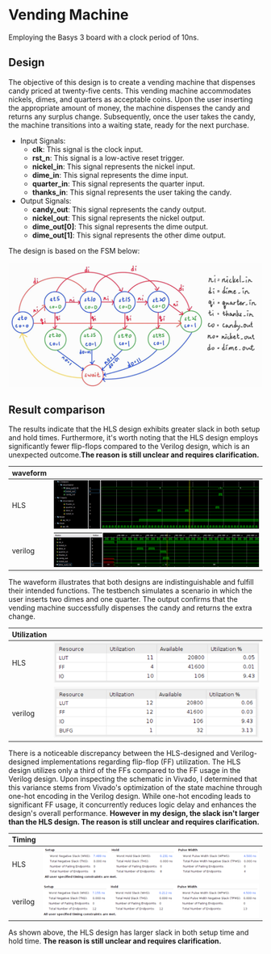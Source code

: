 # Vending Machine

Employing the Basys 3 board with a clock period of 10ns.

## Design

The objective of this design is to create a vending machine that dispenses candy priced at twenty-five cents. This vending machine accommodates nickels, dimes, and quarters as acceptable coins. Upon the user inserting the appropriate amount of money, the machine dispenses the candy and returns any surplus change. Subsequently, once the user takes the candy, the machine transitions into a waiting state, ready for the next purchase.

* Input Signals:
  * **clk**: This signal is the clock input.
  * **rst_n**: This signal is a low-active reset trigger.
  * **nickel_in**: This signal represents the nickel input.
  * **dime_in**: This signal represents the dime input.
  * **quarter_in**: This signal represents the quarter input.
  * **thanks_in**: This signal represents the user taking the candy.
* Output Signals:
  * **candy_out**: This signal represents the candy output.
  * **nickel_out**: This signal represents the nickel output.
  * **dime_out[0]**: This signal represents the dime output.
  * **dime_out[1]**: This signal represents the other dime output.

The design is based on the FSM below:

![Alt text](image-6.png)

## Result comparison

The results indicate that the HLS design exhibits greater slack in both setup and hold times. Furthermore, it's worth noting that the HLS design employs significantly fewer flip-flops compared to the Verilog design, which is an unexpected outcome.**The reason is still unclear and requires clarification.**

|waveform||
|--------|--------|
|HLS|![Alt text](image.png)|
|verilog|![Alt text](image-3.png)|

The waveform illustrates that both designs are indistinguishable and fulfill their intended functions. The testbench simulates a scenario in which the user inserts two dimes and one quarter. The output confirms that the vending machine successfully dispenses the candy and returns the extra change.

|Utilization||
|--|--|
|HLS|![Alt text](image-2.png)|
|verilog|![Alt text](image-5.png)|

There is a noticeable discrepancy between the HLS-designed and Verilog-designed implementations regarding flip-flop (FF) utilization. The HLS design utilizes only a third of the FFs compared to the FF usage in the Verilog design. Upon inspecting the schematic in Vivado, I determined that this variance stems from Vivado's optimization of the state machine through one-hot encoding in the Verilog design. While one-hot encoding leads to significant FF usage, it concurrently reduces logic delay and enhances the design's overall performance. **However in my design, the slack isn't larger than the HLS design. The reason is still unclear and requires clarification.**

|Timing||
|--|--|
|HLS|![Alt text](image-1.png)|
|verilog|![Alt text](image-4.png)|

As shown above, the HLS design has larger slack in both setup time and hold time. **The reason is still unclear and requires clarification.**

